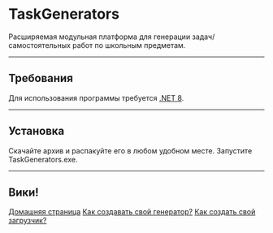 # TaskGenerators
Расширяемая модульная платформа для генерации задач/самостоятельных работ по школьным предметам.
____
## Требования
Для использования программы требуется [.NET 8](https://dotnet.microsoft.com/ru-ru/download/dotnet/8.0).

___
## Установка
Скачайте архив и распакуйте его в любом удобном месте. Запустите TaskGenerators.exe.

___
## Вики!
[Домашняя страница](https://github.com/cversyy/TaskGenerators/wiki)
[Как создавать свой генератор?](https://github.com/cversyy/TaskGenerators/wiki/%D0%A1%D0%BE%D0%B7%D0%B4%D0%B0%D0%BD%D0%B8%D0%B5-%D1%81%D0%B2%D0%BE%D0%B5%D0%B3%D0%BE-%D0%B3%D0%B5%D0%BD%D0%B5%D1%80%D0%B0%D1%82%D0%BE%D1%80%D0%B0)
[Как создать свой загрузчик?](https://github.com/cversyy/TaskGenerators/wiki/%D0%A1%D0%BE%D0%B7%D0%B4%D0%B0%D0%BD%D0%B8%D0%B5-%D1%81%D0%B2%D0%BE%D0%B5%D0%B3%D0%BE-%D0%B7%D0%B0%D0%B3%D1%80%D1%83%D0%B7%D1%87%D0%B8%D0%BA%D0%B0)